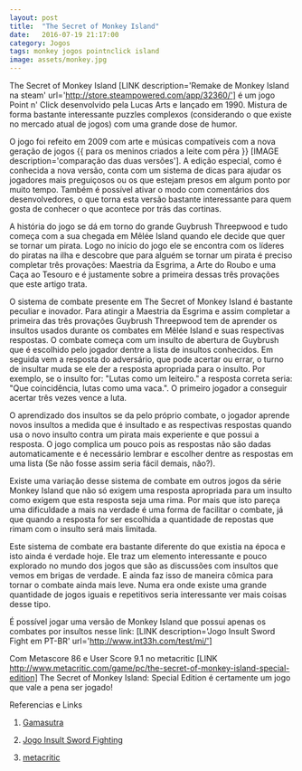 ```yaml
---
layout: post
title:  "The Secret of Monkey Island"
date:   2016-07-19 21:17:00
category: Jogos
tags: monkey jogos pointnclick island
image: assets/monkey.jpg
---
```


The Secret of Monkey Island [LINK description='Remake de Monkey Island na steam' url='http://store.steampowered.com/app/32360/'] é um jogo Point n' Click desenvolvido pela Lucas Arts e lançado em 1990. Mistura de forma bastante interessante puzzles complexos (considerando o que existe no mercado atual de jogos) com uma grande dose de humor.

<!--	[IMAGE gif do nosso grande Guybrush Threepwood]  -->

O jogo foi refeito em 2009 com arte e músicas compatíveis com a nova geração de jogos {{ para os meninos criados a leite com pêra }} [IMAGE description='comparação das duas versões']. A edição especial, como é conhecida a nova versão, conta com um sistema de dicas para ajudar os jogadores mais preguiçosos ou os que estejam presos em algum ponto por muito tempo. Também é possível ativar o modo com comentários dos desenvolvedores, o que torna esta versão bastante interessante para quem gosta de conhecer o que acontece por trás das cortinas.

<!--		[IMAGE 3 lideres piratas] -->

A história do jogo se dá em torno do grande Guybrush Threepwood e tudo começa com a sua chegada em Mêlée Island quando ele decide que quer se tornar um pirata. Logo no início do jogo ele se encontra com os líderes do piratas na ilha e descobre que para alguém se tornar um pirata é preciso completar três provações: Maestria da Esgrima, a Arte do Roubo e uma Caça ao Tesouro e é justamente sobre a primeira dessas três provações que este artigo trata.

O sistema de combate presente em The Secret of Monkey Island é bastante peculiar e inovador. Para atingir a Maestria da Esgrima e assim completar a primeira das três provações Guybrush Threepwood tem de aprender os insultos usados durante os combates em Mêlée Island e suas respectivas respostas. O combate começa com um insulto de abertura de Guybrush que é escolhido pelo jogador dentre a lista de insultos conhecidos. Em seguida vem a resposta do adversário, que pode acertar ou errar, o turno de insultar muda se ele der a resposta apropriada para o insulto. Por exemplo, se o insulto for: "Lutas como um leiteiro." a resposta correta seria: "Que coincidência, lutas como uma vaca.". O primeiro jogador a conseguir acertar três vezes vence a luta.

<!--	[IMAGE GIF Luta e insultos] -->		

O aprendizado dos insultos se da pelo próprio combate, o jogador aprende novos insultos a medida que é insultado e as respectivas respostas quando usa o novo insulto contra um pirata mais experiente e que possui a resposta. O jogo complica um pouco pois as respostas não são dadas automaticamente e é necessário lembrar e escolher dentre as respostas em uma lista (Se não fosse assim seria fácil demais, não?).

Existe uma variação desse sistema de combate em outros jogos da série Monkey Island que não só exigem uma resposta apropriada para um insulto como exigem que esta resposta seja uma rima. Por mais que isto pareça uma dificuldade a mais na verdade é uma forma de facilitar o combate, já que quando a resposta for ser escolhida a quantidade de repostas que rimam com o insulto será mais limitada.

Este sistema de combate era bastante diferente do que existia na época e isto ainda é verdade hoje. Ele traz um elemento interessante e pouco explorado no mundo dos jogos que são as discussões com insultos que vemos em brigas de verdade. E ainda faz isso de maneira cômica para tornar o combate ainda mais leve. Numa era onde existe uma grande quantidade de jogos iguais e repetitivos seria interessante ver mais coisas desse tipo.


É possível jogar uma versão de Monkey Island que possui apenas os combates por insultos nesse link: [LINK description='Jogo Insult Sword Fight em PT-BR' url='http://www.int33h.com/test/mi/']

Com Metascore 86 e User Score 9.1 no metacritic [LINK http://www.metacritic.com/game/pc/the-secret-of-monkey-island-special-edition] The Secret of Monkey Island: Special Edition é certamente um jogo que vale a pena ser jogado!

Referencias e Links

1. <a href='http://www.gamasutra.com/view/news/276101/5_innovative_game_weapons_that_every_dev_should_study.php'>Gamasutra</a>

2. <a href='http://www.int33h.com/test/mi/'> Jogo Insult Sword Fighting </a>

3. <a href='http://www.metacritic.com/game/pc/the-secret-of-monkey-island-special-edition'>metacritic</a>
